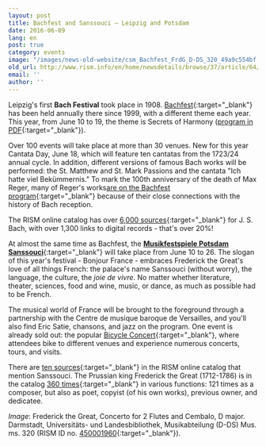 ```yaml
---
layout: post
title: Bachfest and Sanssouci – Leipzig and Potsdam
date: 2016-06-09
lang: en
post: true
category: events
image: "/images/news-old-website/csm_Bachfest_FrdG_D-DS_320_49a9c554bf.jpg"
old_url: http://www.rism.info/en/home/newsdetails/browse/37/article/64/bachfest-and-sanssouci-leipzig-and-potsdam.html
email: ''
author: ''
---
```


Leipzig's first **Bach Festival** took place in 1908. [Bachfest](http://www.bachfestleipzig.de/en/bachfest){:target="_blank"} has been held annually there since 1999, with a different theme each year. This year, from June 10 to 19, the theme is Secrets of Harmony ([program in PDF](https://web.archive.org/web/20160122134107/http://www.bachfestleipzig.de/sites/default/files/files/Bachfest2016_Programm.pdf){:target="_blank"}).

Over 100 events will take place at more than 30 venues. New for this year Cantata Day, June 18, which will feature ten cantatas from the 1723/24 annual cycle. In addition, different versions of famous Bach works will be performed: the St. Matthew and St. Mark Passions and the cantata "Ich hatte viel Bekümmernis." To mark the 100th anniversary of the death of Max Reger, many of Reger's works[are on the Bachfest program](https://web.archive.org/web/20151025003810/http://www.bachfestleipzig.de/en/bach-festival/works-max-reger-2016-bach-festival){:target="_blank"} because of their close connections with the history of Bach reception.

The RISM online catalog has over [6,000 sources](https://opac.rism.info/search?View=rism&author=11850553X){:target="_blank"} for J. S. Bach, with over 1,300 links to digital records - that's over 20%!

At almost the same time as Bachfest, the [**Musikfestspiele Potsdam Sanssouci**](http://www.musikfestspiele-potsdam.de/en.html){:target="_blank"} will take place from June 10 to 26. The slogan of this year's festival - Bonjour France - embraces Frederick the Great's love of all things French: the palace's name Sanssouci (without worry), the language, the culture, the _joie de vivre_. No matter whether literature, theater, sciences, food and wine, music, or dance, as much as possible had to be French.

The musical world of France will be brought to the foreground through a partnership with the Centre de musique baroque de Versailles, and you'll also find Eric Satie, chansons, and jazz on the program. One event is already sold out: the popular [Bicycle Concert](http://www.musikfestspiele-potsdam.de/en/programme-tickets/programme/event/fahrradkonzert.html){:target="_blank"}, where attendees bike to different venues and experience numerous concerts, tours, and visits.

There are [ten sources](https://opac.rism.info/search?View=rism&q=sanssouci){:target="_blank"} in the RISM online catalog that mention Sanssouci. The Prussian king Frederick the Great (1712-1786) is in the catalog [360 times](https://opac.rism.info/search?View=rism&q=134378261){:target="_blank"} in various functions: 121 times as a composer, but also as poet, copyist (of his own works), previous owner, and dedicatee.

_Image_: Frederick the Great, Concerto for 2 Flutes and Cembalo, D major. Darmstadt, Universitäts- und Landesbibliothek, Musikabteilung (D-DS) Mus. ms. 320 (RISM ID no. [450001960](https://opac.rism.info/search?id=450001960){:target="_blank"}).
